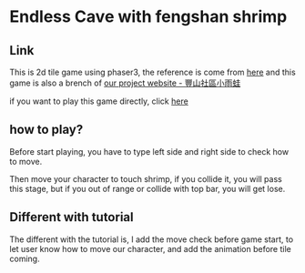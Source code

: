 Endless Cave with fengshan shrimp
===

## Link
This is 2d tile game using phaser3, the reference is come from [here](https://www.youtube.com/watch?v=tST1IxVnWLY&list=PLlultXOnQ04Qj5vm4Cf8l2zlFg7_4A7i8) and this game is also a brench of [our project website - 豐山社區小雨蛙](https://fengshan.ndhu.edu.tw/)

if you want to play this game directly, click [here](https://fengshan.ndhu.edu.tw/v13-v4-final-me/v13-v4-final-me/index.html)

## how to play?
Before start playing, you have to type left side and right side to check how to move.

Then move your character to touch shrimp, if you collide it, you will pass this stage, but if you out of range or collide with top bar, you will get lose.

## Different with tutorial
The different with the tutorial is, I add the move check before game start, to let user know how to move our character, and add the animation before tile coming.
